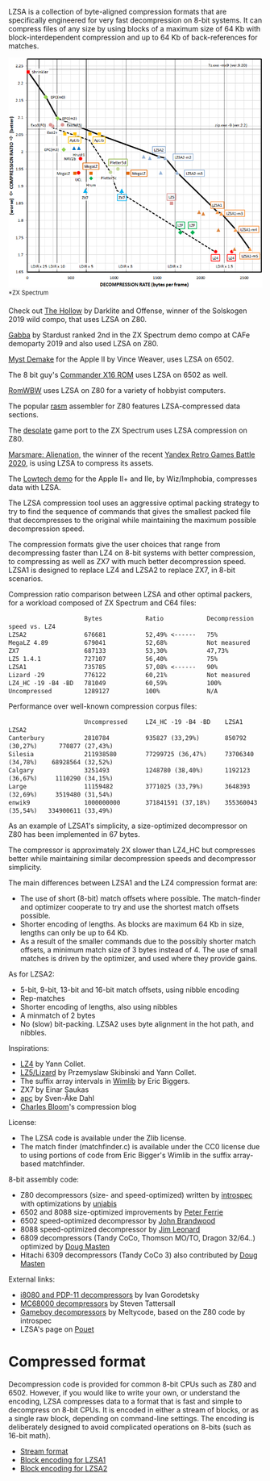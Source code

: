 LZSA is a collection of byte-aligned compression formats that are specifically engineered for very fast decompression on 8-bit systems. It can compress files of any size by using blocks of a maximum size of 64 Kb with block-interdependent compression and up to 64 Kb of back-references for matches.

![Pareto frontier](pareto_graph.png)
<sup>*ZX Spectrum</sup>

Check out [The Hollow](https://www.pouet.net/prod.php?which=81909) by Darklite and Offense, winner of the Solskogen 2019 wild compo, that uses LZSA on Z80.

[Gabba](https://www.pouet.net/prod.php?which=83539) by Stardust ranked 2nd in the ZX Spectrum demo compo at CAFe demoparty 2019 and also used LZSA on Z80. 

[Myst Demake](http://www.deater.net/weave/vmwprod/mist/) for the Apple II by Vince Weaver, uses LZSA on 6502.

The 8 bit guy's [Commander X16 ROM](https://github.com/commanderx16/x16-rom) uses LZSA on 6502 as well.

[RomWBW](https://github.com/wwarthen/RomWBW) uses LZSA on Z80 for a variety of hobbyist computers.

The popular [rasm](https://github.com/EdouardBERGE/rasm) assembler for Z80 features LZSA-compressed data sections.

The [desolate](https://github.com/nzeemin/spectrum-desolate) game port to the ZX Spectrum uses LZSA compression on Z80.

[Marsmare: Alienation](https://zxonline.net/game/marsmare-alienation/), the winner of the recent [Yandex Retro Games Battle 2020](https://yandex.ru/museum/yrgb-2020-en), is using LZSA to compress its assets.

The [Lowtech demo](https://github.com/wiz21b/lowtech) for the Apple II+ and IIe, by Wiz/Imphobia, compresses data with LZSA.

The LZSA compression tool uses an aggressive optimal packing strategy to try to find the sequence of commands that gives the smallest packed file that decompresses to the original while maintaining the maximum possible decompression speed.

The compression formats give the user choices that range from decompressing faster than LZ4 on 8-bit systems with better compression, to compressing as well as ZX7 with much better decompression speed. LZSA1 is designed to replace LZ4 and LZSA2 to replace ZX7, in 8-bit scenarios.

Compression ratio comparison between LZSA and other optimal packers, for a workload composed of ZX Spectrum and C64 files:

                         Bytes            Ratio            Decompression speed vs. LZ4
    LZSA2                676681           52,49% <------   75%   
    MegaLZ 4.89          679041           52,68%           Not measured
    ZX7                  687133           53,30%           47,73%
    LZ5 1.4.1            727107           56,40%           75%
    LZSA1                735785           57,08% <------   90%
    Lizard -29           776122           60,21%           Not measured
    LZ4_HC -19 -B4 -BD   781049           60,59%           100%
    Uncompressed         1289127          100%             N/A

Performance over well-known compression corpus files:

                         Uncompressed     LZ4_HC -19 -B4 -BD    LZSA1                LZSA2
    Canterbury           2810784          935827 (33,29%)       850792 (30,27%)      770877 (27,43%)
    Silesia              211938580        77299725 (36,47%)     73706340 (34,78%)    68928564 (32,52%)
    Calgary              3251493          1248780 (38,40%)      1192123 (36,67%)     1110290 (34,15%)
    Large                11159482         3771025 (33,79%)      3648393 (32,69%)     3519480 (31,54%)
    enwik9               1000000000       371841591 (37,18%)    355360043 (35,54%)   334900611 (33,49%)

As an example of LZSA1's simplicity, a size-optimized decompressor on Z80 has been implemented in 67 bytes.

The compressor is approximately 2X slower than LZ4_HC but compresses better while maintaining similar decompression speeds and decompressor simplicity.

The main differences between LZSA1 and the LZ4 compression format are:

* The use of short (8-bit) match offsets where possible. The match-finder and optimizer cooperate to try and use the shortest match offsets possible.
* Shorter encoding of lengths. As blocks are maximum 64 Kb in size, lengths can only be up to 64 Kb.
* As a result of the smaller commands due to the possibly shorter match offsets, a minimum match size of 3 bytes instead of 4. The use of small matches is driven by the optimizer, and used where they provide gains.

As for LZSA2:
* 5-bit, 9-bit, 13-bit and 16-bit match offsets, using nibble encoding
* Rep-matches
* Shorter encoding of lengths, also using nibbles
* A minmatch of 2 bytes
* No (slow) bit-packing. LZSA2 uses byte alignment in the hot path, and nibbles.

Inspirations:

* [LZ4](https://github.com/lz4/lz4) by Yann Collet.
* [LZ5/Lizard](https://github.com/inikep/lizard) by Przemyslaw Skibinski and Yann Collet.
* The suffix array intervals in [Wimlib](https://wimlib.net/git/?p=wimlib;a=tree) by Eric Biggers.
* ZX7 by Einar Saukas
* [apc](https://github.com/svendahl/cap) by Sven-Åke Dahl
* [Charles Bloom](http://cbloomrants.blogspot.com/)'s compression blog

License:

* The LZSA code is available under the Zlib license.
* The match finder (matchfinder.c) is available under the CC0 license due to using portions of code from Eric Bigger's Wimlib in the suffix array-based matchfinder.

8-bit assembly code:

* Z80 decompressors (size- and speed-optimized) written by [introspec](https://github.com/specke) with optimizations by [uniabis](https://github.com/uniabis)
* 6502 and 8088 size-optimized improvements by [Peter Ferrie](https://github.com/peterferrie)
* 6502 speed-optimized decompressor by [John Brandwood](https://github.com/jbrandwood)
* 8088 speed-optimized decompressor by [Jim Leonard](https://github.com/mobygamer)
* 6809 decompressors (Tandy CoCo, Thomson MO/TO, Dragon 32/64..) optimized by [Doug Masten](https://github.com/dougmasten)
* Hitachi 6309 decompressors (Tandy CoCo 3) also contributed by [Doug Masten](https://github.com/dougmasten)

External links:

* [i8080 and PDP-11 decompressors](https://github.com/ivagorRetrocomp/DeLZSA) by Ivan Gorodetsky
* [MC68000 decompressors](https://github.com/tattlemuss/lz4-m68k/blob/master/src/lzsa.s) by Steven Tattersall
* [Gameboy decompressors](https://github.com/meltycode) by Meltycode, based on the Z80 code by introspec
* LZSA's page on [Pouet](https://www.pouet.net/prod.php?which=81573)

# Compressed format

Decompression code is provided for common 8-bit CPUs such as Z80 and 6502. However, if you would like to write your own, or understand the encoding, LZSA compresses data to a format that is fast and simple to decompress on 8-bit CPUs. It is encoded in either a stream of blocks, or as a single raw block, depending on command-line settings. The encoding is deliberately designed to avoid complicated operations on 8-bits (such as 16-bit math).

* [Stream format](https://github.com/emmanuel-marty/lzsa/blob/master/StreamFormat.md)
* [Block encoding for LZSA1](https://github.com/emmanuel-marty/lzsa/blob/master/BlockFormat_LZSA1.md)
* [Block encoding for LZSA2](https://github.com/emmanuel-marty/lzsa/blob/master/BlockFormat_LZSA2.md)
